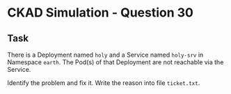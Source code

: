 # CKAD Simulation - Question 30

## Task

There is a Deployment named `holy` and a Service named `holy-srv` in Namespace `earth`. The Pod(s) of that Deployment are not reachable via the Service.

Identify the problem and fix it. Write the reason into file `ticket.txt`.
